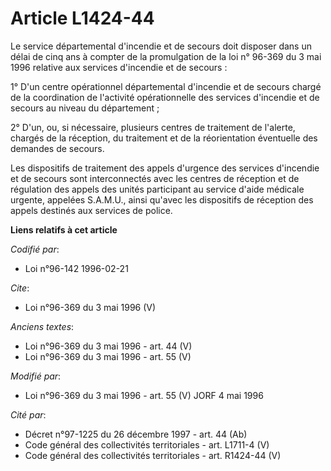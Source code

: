 # Article L1424-44

Le service départemental d'incendie et de secours doit disposer dans un délai de cinq ans à compter de la promulgation de la
loi n° 96-369 du 3 mai 1996 relative aux services d'incendie et de secours : 

1° D'un centre opérationnel départemental d'incendie et de secours chargé de la coordination de l'activité opérationnelle des
services d'incendie et de secours au niveau du département ; 

2° D'un, ou, si nécessaire, plusieurs centres de traitement de l'alerte, chargés de la réception, du traitement et de la
réorientation éventuelle des demandes de secours. 

Les dispositifs de traitement des appels d'urgence des services d'incendie et de secours sont interconnectés avec les centres
de réception et de régulation des appels des unités participant au service d'aide médicale urgente, appelées S.A.M.U., ainsi
qu'avec les dispositifs de réception des appels destinés aux services de police.

**Liens relatifs à cet article**

_Codifié par_:

  - Loi n°96-142 1996-02-21

_Cite_:

  - Loi n°96-369 du 3 mai 1996 (V)

_Anciens textes_:

  - Loi n°96-369 du 3 mai 1996 - art. 44 (V)
  - Loi n°96-369 du 3 mai 1996 - art. 55 (V)

_Modifié par_:

  - Loi n°96-369 du 3 mai 1996 - art. 55 (V) JORF 4 mai 1996

_Cité par_:

  - Décret n°97-1225 du 26 décembre 1997 - art. 44 (Ab)
  - Code général des collectivités territoriales - art. L1711-4 (V)
  - Code général des collectivités territoriales - art. R1424-44 (V)
